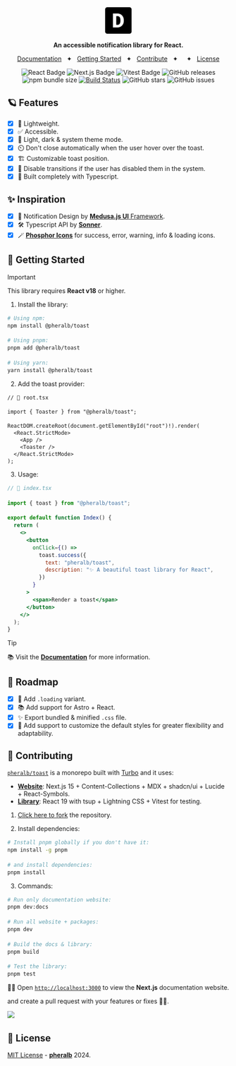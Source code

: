 <div align="center">
  <a href="https://">
    <img
      src="./library/src/assets/dockly.png"
      alt="@watercubz/dockly"
      height="60"
    />
  </a>
  <p />
  <p>
    <b>
      An accessible notification library for React.
    </b>
  </p>

<a href="https://dockly.vercel.app/">Documentation</a>
<span>&nbsp;&nbsp;✦&nbsp;&nbsp;</span>
<a href="dockly.vercel.app/#getting-started">Getting Started</a>
<span>&nbsp;&nbsp;✦&nbsp;&nbsp;</span>
<a href="#-contributing">Contribute</a>
<span>&nbsp;&nbsp;✦&nbsp;&nbsp;</span>
<span>&nbsp;&nbsp;✦&nbsp;&nbsp;</span>
<a href="#-license">License</a>

</div>

<div align="center">

![React Badge](https://img.shields.io/badge/Library-61DAFB?logo=react&logoColor=000&style=flat)
![Next.js Badge](https://img.shields.io/badge/Docs-000?logo=nextdotjs&logoColor=fff&style=flat)
![Vitest Badge](https://img.shields.io/badge/Testing-6E9F18?logo=vitest&logoColor=fff&style=flat)
![GitHub releases](https://img.shields.io/github/release/pheralb/toast)
![npm bundle size](https://img.shields.io/bundlephobia/min/%40pheralb%2Ftoast)
[![Build Status](https://img.shields.io/endpoint.svg?url=https%3A%2F%2Factions-badge.atrox.dev%2Fpheralb%2Ftoast%2Fbadge%3Fref%3Dmain&style=flat)](https://actions-badge.atrox.dev/pheralb/toast/goto?ref=main)
![GitHub stars](https://img.shields.io/github/stars/pheralb/toast)
![GitHub issues](https://img.shields.io/github/issues/pheralb/toast)

</div>

## 🪐 Features

- [x] 🍂 Lightweight.
- [x] ✅ Accessible.
- [x] 🎨 Light, dark & system theme mode.
- [x] ⏲️ Don't close automatically when the user hover over the toast.
- [x] 🏗️ Customizable toast position.
- [x] 🍃 Disable transitions if the user has disabled them in the system.
- [x] 💙 Built completely with Typescript.

## ✨ Inspiration

- [x] 🎨 Notification Design by [**Medusa.js UI** Framework](https://medusajs.com/framework/).
- [x] 🛠️ Typescript API by [**Sonner**](https://sonner.emilkowal.ski).
- [x] 🪄 [**Phosphor Icons**](https://phosphoricons.com/) for success, error, warning, info & loading icons.

## 🚀 Getting Started

> [!IMPORTANT]
> This library requires **React v18** or higher.

1. Install the library:

```bash
# Using npm:
npm install @pheralb/toast

# Using pnpm:
pnpm add @pheralb/toast

# Using yarn:
yarn install @pheralb/toast
```

2. Add the toast provider:

```tsx
// 📃 root.tsx

import { Toaster } from "@pheralb/toast";

ReactDOM.createRoot(document.getElementById("root")!).render(
  <React.StrictMode>
    <App />
    <Toaster />
  </React.StrictMode>
);
```

3. Usage:

```jsx
// 📃 index.tsx

import { toast } from "@pheralb/toast";

export default function Index() {
  return (
    <>
      <button
        onClick={() =>
          toast.success({
            text: "pheralb/toast",
            description: "✨ A beautiful toast library for React",
          })
        }
      >
        <span>Render a toast</span>
      </button>
    </>
  );
}
```

> [!TIP]
> 📚 Visit the [**Documentation**](https://toast.pheralb.dev/) for more information.

## 🔭 Roadmap

- [x] 🚗 Add `.loading` variant.
- [x] 📚 Add support for Astro + React.
- [x] ✨ Export bundled & minified `.css` file.
- [x] 🎨 Add support to customize the default styles for greater flexibility and adaptability.

## 🤝 Contributing

[`pheralb/toast`](https://github.com/pheralb/toast) is a monorepo built with [Turbo](https://turbo.build/repo) and it uses:

- [**Website**](https://github.com/pheralb/toast/tree/main/website): Next.js 15 + Content-Collections + MDX + shadcn/ui + Lucide + React-Symbols.
- [**Library**](https://github.com/pheralb/toast/tree/main/library): React 19 with tsup + Lightning CSS + Vitest for testing.

1. [Click here to fork](https://github.com/pheralb/toast/fork) the repository.

2. Install dependencies:

```bash
# Install pnpm globally if you don't have it:
npm install -g pnpm

# and install dependencies:
pnpm install
```

3. Commands:

```bash
# Run only documentation website:
pnpm dev:docs

# Run all website + packages:
pnpm dev

# Build the docs & library:
pnpm build

# Test the library:
pnpm test
```

🧑‍🚀 Open [`http://localhost:3000`](http://localhost:4321) to view the **Next.js** documentation website.

and create a pull request with your features or fixes 🚀✨.

<a href="https://github.com/pheralb/toast/graphs/contributors">
  <img src="https://contrib.rocks/image?repo=pheralb/toast" />
</a>

## 📃 License

[MIT License](https://github.com/pheralb/toast/blob/main/LICENSE) - [**pheralb**](https://pheralb.dev) 2024.

